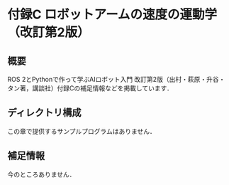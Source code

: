 # 付録C ロボットアームの速度の運動学（改訂第2版）

## 概要

ROS 2とPythonで作って学ぶAIロボット入門 改訂第2版（出村・萩原・升谷・タン著，講談社）付録Cの補足情報などを掲載しています．

## ディレクトリ構成

この章で提供するサンプルプログラムはありません．

## 補足情報

今のところありません．

